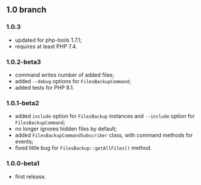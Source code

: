 ## 1.0 branch
### 1.0.3
* updated for php-tools 1.7.1;
* requires at least PHP 7.4.

### 1.0.2-beta3
* command writes number of added files;
* added `--debug` options for `FilesBackupCommand`;
* added tests for PHP 8.1.

### 1.0.1-beta2
* added `include` option for `FilesBackup` instances and `--include` option for
    `FilesBackupCommand`;
* no longer ignores hidden files by default;
* added `FilesBackupCommandSubscriber` class, with command methods for events;
* fixed little bug for `FilesBackup::getAllFiles()` method.

### 1.0.0-beta1
* first release.
